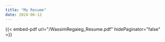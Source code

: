 ```yaml
---
title: "My Resume"
date: 2024-06-12
---
```


{{< embed-pdf url="/WassimRegaieg_Resume.pdf" hidePaginator="false" >}}